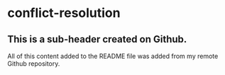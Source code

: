 # conflict-resolution

## This is a sub-header created on Github.

All of this content added to the README file was added from my remote Github repository.
